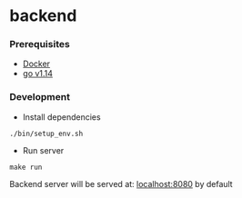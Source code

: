 # backend

### Prerequisites
- [Docker](https://docs.docker.com/get-docker/)
- [go v1.14](https://golang.org/doc/go1.14)

### Development
- Install dependencies
```
./bin/setup_env.sh
```
- Run server

```
make run
```

Backend server will be served at: [localhost:8080](http://localhost:8080) by default
